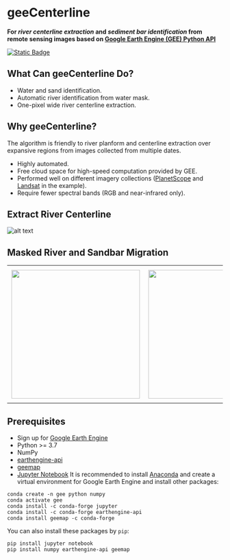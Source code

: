 # geeCenterline
**For *river centerline extraction* and *sediment bar identification* from remote sensing images based on [Google Earth Engine (GEE) Python API](https://developers.google.com/earth-engine/tutorials/community/intro-to-python-api)**

[![Static Badge](https://img.shields.io/badge/License-MIT-blue)](https://opensource.org/license/mit/)

## What Can geeCenterline Do?
- Water and sand identification.
- Automatic river identification from water mask.
- One-pixel wide river centerline extraction.

## Why geeCenterline?
The algorithm is friendly to river planform and centerline extraction over expansive regions from images collected from multiple dates.
- Highly automated.
- Free cloud space for high-speed computation provided by GEE.
- Performed well on different imagery collections ([PlanetScope](https://developers.planet.com/docs/data/planetscope/) and [Landsat](https://landsat.gsfc.nasa.gov/) in the example).
- Require fewer spectral bands (RGB and near-infrared only).

## Extract River Centerline
![alt text](https://github.com/yiLuo374/geeRiverCl/blob/main/img/workflow.jpg)
## Masked River and Sandbar Migration
<div id="image-table">
    <table>
	    <tr>
    	    <td style="padding:10px">
        	    <img src="https://github.com/yiLuo374/geeRiverCl/blob/main/img/original.gif" width="300"/>
      	    </td>
            <td style="padding:10px">
            	<img src="https://github.com/yiLuo374/geeRiverCl/blob/main/img/classified.gif" width="300"/>
            </td>
        </tr>
    </table>
</div>

## Prerequisites
 - Sign up for [Google Earth Engine](https://earthengine.google.com/)
 -  Python >= 3.7
 - NumPy
 -  [earthengine-api](https://developers.google.com/earth-engine/guides/python_install)
 - [geemap](https://github.com/giswqs/geemap#installation)
 - [Jupyter Notebook](https://jupyter.org/)
 It is recommended to install [Anaconda](https://jupyter.org/) and create a virtual environment for Google Earth Engine and install other packages:
```
conda create -n gee python numpy
conda activate gee
conda install -c conda-forge jupyter
conda install -c conda-forge earthengine-api
conda install geemap -c conda-forge
```
You can also install these packages by `pip`:
```
pip install jupyter notebook
pip install numpy earthengine-api geemap
```
